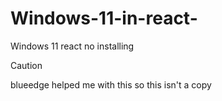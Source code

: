 # Windows-11-in-react-
Windows 11 react no installing
> [!CAUTION]
> blueedge helped me with this so this isn't a copy
